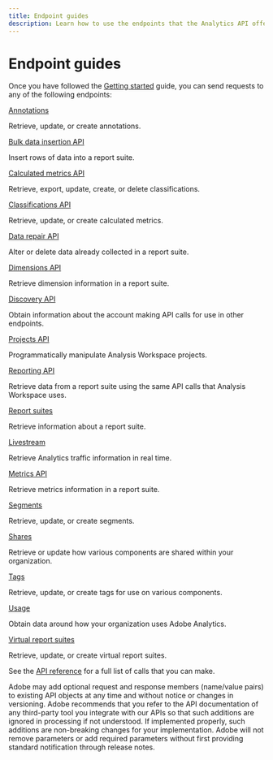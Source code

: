 ```yaml
---
title: Endpoint guides
description: Learn how to use the endpoints that the Analytics API offers.
---
```


# Endpoint guides

Once you have followed the [Getting started](../index.md) guide, you can send requests to any of the following endpoints:

<DiscoverBlock slots="link, text"/>

[Annotations](annotations/index.md)

Retrieve, update, or create annotations.

<DiscoverBlock slots="link, text"/>

[Bulk data insertion API](bulk-data-insertion/index.md)

Insert rows of data into a report suite.

<DiscoverBlock slots="link, text"/>

[Calculated metrics API](calculatedmetrics/index.md)

Retrieve, export, update, create, or delete classifications.

<DiscoverBlock slots="link, text"/>

[Classifications API](classifications/index.md)

Retrieve, update, or create calculated metrics.

<DiscoverBlock slots="link, text"/>

[Data repair API](data-repair/index.md)

Alter or delete data already collected in a report suite.

<DiscoverBlock slots="link, text"/>

[Dimensions API](dimensions/index.md)

Retrieve dimension information in a report suite.

<DiscoverBlock slots="link, text"/>

[Discovery API](discovery.md)

Obtain information about the account making API calls for use in other endpoints.

<DiscoverBlock slots="link, text"/>

[Projects API](projects/index.md)

Programmatically manipulate Analysis Workspace projects.

<DiscoverBlock slots="link, text"/>

[Reporting API](reports/index.md)

Retrieve data from a report suite using the same API calls that Analysis Workspace uses.

<DiscoverBlock slots="link, text"/>

[Report suites](report-suites.md)

Retrieve information about a report suite.

<DiscoverBlock slots="link, text"/>

[Livestream](livestream/index.md)

Retrieve Analytics traffic information in real time.

<DiscoverBlock slots="link, text"/>

[Metrics API](metrics/index.md)

Retrieve metrics information in a report suite.

[Segments](segments/index.md)

Retrieve, update, or create segments.

<DiscoverBlock slots="link, text"/>

[Shares](componentmetadata/shares.md)

Retrieve or update how various components are shared within your organization.

<DiscoverBlock slots="link, text"/>

[Tags](componentmetadata/tags.md)

Retrieve, update, or create tags for use on various components.

<DiscoverBlock slots="link, text"/>

[Usage](usage.md)

Obtain data around how your organization uses Adobe Analytics.

<DiscoverBlock slots="link, text"/>

[Virtual report suites](vrs/index.md)

Retrieve, update, or create virtual report suites.

See the [API reference](../../apis/index.md) for a full list of calls that you can make.

<InlineAlert variant="info" slots="text" />

Adobe may add optional request and response members (name/value pairs) to existing API objects at any time and without notice or changes in versioning. Adobe recommends that you refer to the API documentation of any third-party tool you integrate with our APIs so that such additions are ignored in processing if not understood. If implemented properly, such additions are non-breaking changes for your implementation. Adobe will not remove parameters or add required parameters without first providing standard notification through release notes.

